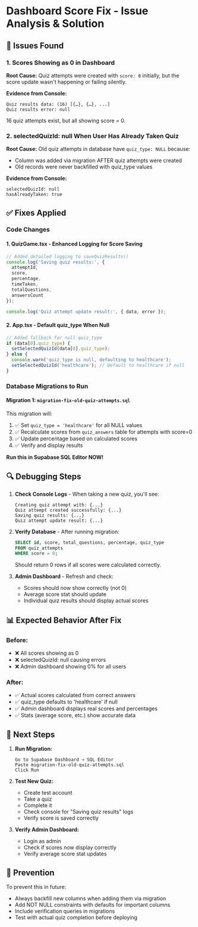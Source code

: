 # Dashboard Score Fix - Issue Analysis & Solution

## 🐛 Issues Found

### 1. **Scores Showing as 0 in Dashboard**
**Root Cause:** Quiz attempts were created with `score: 0` initially, but the score update wasn't happening or failing silently.

**Evidence from Console:**
```
Quiz results data: (16) [{…}, {…}, ...] 
Quiz results error: null
```
16 quiz attempts exist, but all showing score = 0.

### 2. **selectedQuizId: null When User Has Already Taken Quiz**
**Root Cause:** Old quiz attempts in database have `quiz_type: NULL` because:
- Column was added via migration AFTER quiz attempts were created
- Old records were never backfilled with quiz_type values

**Evidence from Console:**
```
selectedQuizId: null
hasAlreadyTaken: true
```

## ✅ Fixes Applied

### Code Changes

#### 1. **QuizGame.tsx** - Enhanced Logging for Score Saving
```typescript
// Added detailed logging to saveQuizResults()
console.log('Saving quiz results:', {
  attemptId,
  score,
  percentage,
  timeTaken,
  totalQuestions,
  answersCount
});

console.log('Quiz attempt update result:', { data, error });
```

#### 2. **App.tsx** - Default quiz_type When Null
```typescript
// Added fallback for null quiz_type
if (data[0].quiz_type) {
  setSelectedQuizId(data[0].quiz_type);
} else {
  console.warn('quiz_type is null, defaulting to healthcare');
  setSelectedQuizId('healthcare'); // Default to healthcare if null
}
```

### Database Migrations to Run

#### **Migration 1: `migration-fix-old-quiz-attempts.sql`**
This migration will:
1. ✅ Set `quiz_type = 'healthcare'` for all NULL values
2. ✅ Recalculate scores from `quiz_answers` table for attempts with score=0
3. ✅ Update percentage based on calculated scores
4. ✅ Verify and display results

**Run this in Supabase SQL Editor NOW!**

## 🔍 Debugging Steps

1. **Check Console Logs** - When taking a new quiz, you'll see:
   ```
   Creating quiz attempt with: {...}
   Quiz attempt created successfully: {...}
   Saving quiz results: {...}
   Quiz attempt update result: {...}
   ```

2. **Verify Database** - After running migration:
   ```sql
   SELECT id, score, total_questions, percentage, quiz_type
   FROM quiz_attempts
   WHERE score = 0;
   ```
   Should return 0 rows if all scores were calculated correctly.

3. **Admin Dashboard** - Refresh and check:
   - Scores should now show correctly (not 0)
   - Average score stat should update
   - Individual quiz results should display actual scores

## 📊 Expected Behavior After Fix

### Before:
- ❌ All scores showing as 0
- ❌ selectedQuizId: null causing errors
- ❌ Admin dashboard showing 0% for all users

### After:
- ✅ Actual scores calculated from correct answers
- ✅ quiz_type defaults to 'healthcare' if null
- ✅ Admin dashboard displays real scores and percentages
- ✅ Stats (average score, etc.) show accurate data

## 🚀 Next Steps

1. **Run Migration:**
   ```
   Go to Supabase Dashboard → SQL Editor
   Paste migration-fix-old-quiz-attempts.sql
   Click Run
   ```

2. **Test New Quiz:**
   - Create test account
   - Take a quiz
   - Complete it
   - Check console for "Saving quiz results" logs
   - Verify score is saved correctly

3. **Verify Admin Dashboard:**
   - Login as admin
   - Check if scores now display correctly
   - Verify average score stat updates

## 📝 Prevention

To prevent this in future:
- Always backfill new columns when adding them via migration
- Add NOT NULL constraints with defaults for important columns
- Include verification queries in migrations
- Test with actual quiz completion before deploying
